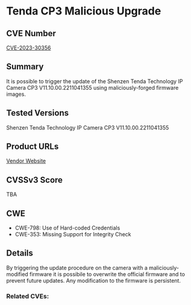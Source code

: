 # Tenda CP3 Malicious Upgrade

## CVE Number

[CVE-2023-30356](https://www.cve.org/CVERecord?id=CVE-2023-30356)

## Summary

It is possible to trigger the update of the Shenzen Tenda Technology IP Camera CP3 V11.10.00.2211041355 using maliciously-forged firmware images.

## Tested Versions

Shenzen Tenda Technology IP Camera CP3 V11.10.00.2211041355

## Product URLs

[Vendor Website](https://www.tendacn.com/us/product/CP3v22.html)

## CVSSv3 Score

TBA

## CWE

- CWE-798: Use of Hard-coded Credentials
- CWE-353: Missing Support for Integrity Check

## Details

By triggering the update procedure on the camera with a maliciously-modified firmware it is possibile to overwrite the official firmware and to prevent future updates. Any modification to the firmware is persistent.

### Related CVEs:
 